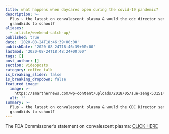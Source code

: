 ```yaml
---
title: what happens when daycares open during the covid-19 pandemic?
description: >-
  Plus ~ the latest on convalescent plasma & would the cdc director send his own
  grandkids to school?
aliases:
  - article/weekend-catch-up/
published: true
date: '2020-08-24T18:46:39+00:00'
publishDate: '2020-08-24T18:46:39+00:00'
lastmod: '2020-08-24T18:48:24+00:00'
tags: []
post_author: []
section: videoposts
category: coffee talk
is_breaking_slider: false
is_breaking_dropdown: false
featured_image:
  image: >-
    https://smarthernews.com/wp-content/uploads/2018/05/sue-zeng-531514-unsplash-scaled.jpg
  alt: ''
summary: >-
  Plus ~ the latest on convalescent plasma & would the CDC Director send his own
  grandkids to school?
---
```

The FDA Commissoner’s statement on convalescent plasma: [CLICK HERE](\"https://smarthernews.com/article/hahn-on-convalescent-plasma/\")